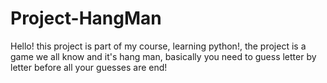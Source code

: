 # Project-HangMan
Hello!
this project is part of my course, learning python!, the project is a game we all know and it's hang man, basically you need to guess letter by letter before all
your guesses are end!

